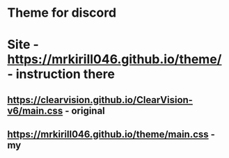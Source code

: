 # Theme for discord

# Site - https://mrkirill046.github.io/theme/ - instruction there

## https://clearvision.github.io/ClearVision-v6/main.css - original
## https://mrkirill046.github.io/theme/main.css - my
